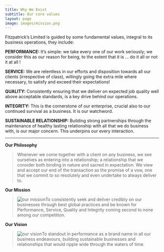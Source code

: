```yaml
---
title: Why We Exist
subtitle: Our core values
layout: page
image: images/mission.png
---
```

Fitzpatrick’s Limited is guided by some fundamental values, integral to its business operations, they include:

**PERFORMANCE:**
It’s simple: we take every one of our work seriously; we consider this as our reason for being, to the extent that it is … do it all or not it at all !

**SERVICE:**  We are relentless in our efforts and disposition towards all our clients (irrespective of class), willingly going the extra mile where necessary, to satisfy and exceed their expectations!

**QUALITY:** Consistently ensuring that we deliver on expected job quality well above acceptable standards, is a key drive behind our operations.

**INTEGRITY:** This is the cornerstone of our enterprise, crucial also to our continued survival as a business. It is our watchword.

**SUSTAINABLE RELATIONSHIP:** Building strong partnerships through the maintenance of healthy lasting relationship with all that we do business with, is our major concern. This underpins our every interaction.

---

**Our Philosophy**
> Whenever we come together with a client on any business, we see ourselves as entering into a relationship; a relationship that we consider both binding in nature and sacred in expectation. We view and accept our end of the transaction as the promise of a vow, one that we commit to so resolutely and even undertake to always deliver to.

**Our Mission**
> ![our mission](/public/land-reclaiming.jpg "our mission")To consistently seek and deliver credibly on our businesses through best global practices and be known for Performance, Service, Quality and Integrity coming second to none among our competition.

**Our Vision**
> ![our vision](/assets/images/vision.png "our vision")To standout in performance as a brand name in all our business endeavours, building sustainable businesses and relationships that would ripple wide through the waters of time.